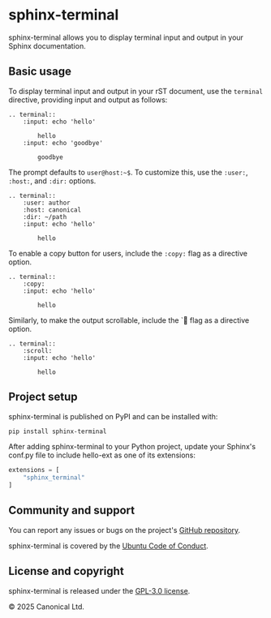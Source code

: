 # sphinx-terminal

sphinx-terminal allows you to display terminal input and output in your Sphinx
documentation.

## Basic usage

To display terminal input and output in your rST document, use the `terminal` directive,
providing input and output as follows:

```
.. terminal::
    :input: echo 'hello'

        hello
    :input: echo 'goodbye'

        goodbye

```

The prompt defaults to `user@host:~$`. To customize this, use the `:user:`, `:host:`,
and `:dir:` options.

```
.. terminal::
    :user: author
    :host: canonical
    :dir: ~/path
    :input: echo 'hello'

        hello

```

To enable a copy button for users, include the `:copy:` flag as a directive option.

```
.. terminal::
    :copy:
    :input: echo 'hello'

        hello

```

Similarly, to make the output scrollable, include the `:scroll: flag as a directive option.

```
.. terminal::
    :scroll:
    :input: echo 'hello'

        hello

```

## Project setup

sphinx-terminal is published on PyPI and can be installed with:

```bash
pip install sphinx-terminal
```

After adding sphinx-terminal to your Python project, update your Sphinx's conf.py file
to include hello-ext as one of its extensions:

```python
extensions = [
    "sphinx_terminal"
]
```

## Community and support

You can report any issues or bugs on the project's [GitHub
repository](https://github.com/canonical/sphinx-terminal).

sphinx-terminal is covered by the [Ubuntu Code of
Conduct](https://ubuntu.com/community/ethos/code-of-conduct).

## License and copyright

sphinx-terminal is released under the [GPL-3.0 license](LICENSE).

© 2025 Canonical Ltd.
